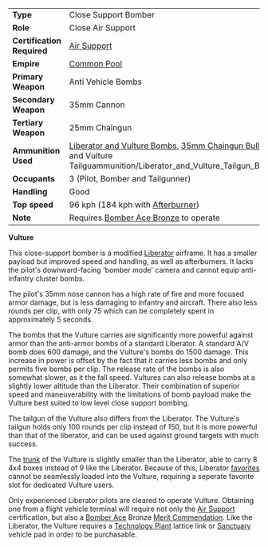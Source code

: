 |                            |                                                                                                                                                                                                                                                |
| -------------------------- | ---------------------------------------------------------------------------------------------------------------------------------------------------------------------------------------------------------------------------------------------- |
| **Type**                   | Close Support Bomber                                                                                                                                                                                                                           |
| **Role**                   | Close Air Support                                                                                                                                                                                                                              |
| **Certification Required** | [Air Support](../certifications/Air_Support.md)                                                                                                                                                                                                |
| **Empire**                 | [Common Pool](../terminology/Common_Pool.md)                                                                                                                                                                                                   |
| **Primary Weapon**         | Anti Vehicle Bombs                                                                                                                                                                                                                             |
| **Secondary Weapon**       | 35mm Cannon                                                                                                                                                                                                                                    |
| **Tertiary Weapon**        | 25mm Chaingun                                                                                                                                                                                                                                  |
| **Ammunition Used**        | [Liberator and Vulture Bombs](../ammunition/Liberator_and_Vulture_Bombs.md), [35mm Chaingun Bullets](../ammunition/35mm_Chaingun_Bullets.md), and [Liberator and Vulture Tailguammunition/Liberator_and_Vulture_Tailgun_Bullets.md_Bullets.md) |
| **Occupants**              | 3 (Pilot, Bomber and Tailgunner)                                                                                                                                                                                                               |
| **Handling**               | Good                                                                                                                                                                                                                                           |
| **Top speed**              | 96 kph (184 kph with [Afterburner](../terminology/Afterburner.md))                                                                                                                                                                             |
| **Note**                   | Requires [Bomber Ace Bronze](../merits/Bomber_Ace.md) to operate                                                                                                                                                                               |

**Vulture**

This close-support bomber is a modified [Liberator](Liberator.md) airframe. It
has a smaller payload but improved speed and handling, as well as afterburners.
It lacks the pilot's downward-facing 'bomber mode' camera and cannot equip
anti-infantry cluster bombs.

The pilot's 35mm nose cannon has a high rate of fire and more focused armor
damage, but is less damaging to infantry and aircraft. There also less rounds
per clip, with only 75 which can be completely spent in approximately 5 seconds.

The bombs that the Vulture carries are significantly more powerful against armor
than the anti-armor bombs of a standard Liberator. A standard A/V bomb does 600
damage, and the Vulture's bombs do 1500 damage. This increase in power is offset
by the fact that it carries less bombs and only permits five bombs per clip. The
release rate of the bombs is also somewhat slower, as it the fall speed.
Vultures can also release bombs at a slightly lower altitude than the Liberator.
Their combination of superior speed and maneuverability with the limitations of
bomb payload make the Vulture best suited to low level close support bombing.

The tailgun of the Vulture also differs from the Liberator. The Vulture's
tailgun holds only 100 rounds per clip instead of 150, but it is more powerful
than that of the liberator, and can be used against ground targets with much
success.

The [trunk](../terminology/Trunk.md) of the Vulture is slightly smaller than the
Liberator, able to carry 8 4x4 boxes instead of 9 like the Liberator. Because of
this, Liberator [favorites](../terminology/Favorites.md) cannot be seamlessly loaded
into the Vulture, requiring a seperate favorite slot for dedicated Vulture
users.

Only experienced Liberator pilots are cleared to operate Vulture. Obtaining one
from a flight vehicle terminal will require not only the
[Air Support](../certifications/Air_Support.md) certification, but also a
[Bomber Ace](../merits/Bomber_Ace.md) Bronze
[Merit Commendation](../merits/index.md). Like the Liberator, the
Vulture requires a [Technology Plant](../locations/Technology_Plant.md) lattice
link or [Sanctuary](../locations/Sanctuary.md) vehicle pad in order to be
purchasable.
